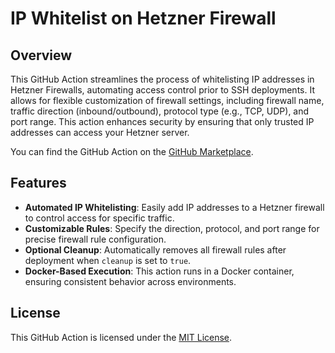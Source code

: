 # IP Whitelist on Hetzner Firewall

## Overview

This GitHub Action streamlines the process of whitelisting IP addresses in Hetzner Firewalls, automating access control prior to SSH deployments.
It allows for flexible customization of firewall settings, including firewall name, traffic direction (inbound/outbound), protocol type (e.g., TCP, UDP), and port range. This action enhances security by ensuring that only trusted IP addresses can access your Hetzner server.

You can find the GitHub Action on the [GitHub Marketplace](https://github.com/marketplace/actions/ip-whitelist-on-hetznerfw).

## Features

- **Automated IP Whitelisting**: Easily add IP addresses to a Hetzner firewall to control access for specific traffic.
- **Customizable Rules**: Specify the direction, protocol, and port range for precise firewall rule configuration.
- **Optional Cleanup**: Automatically removes all firewall rules after deployment when `cleanup` is set to `true`.
- **Docker-Based Execution**: This action runs in a Docker container, ensuring consistent behavior across environments.


## License

This GitHub Action is licensed under the [MIT License](LICENSE).
